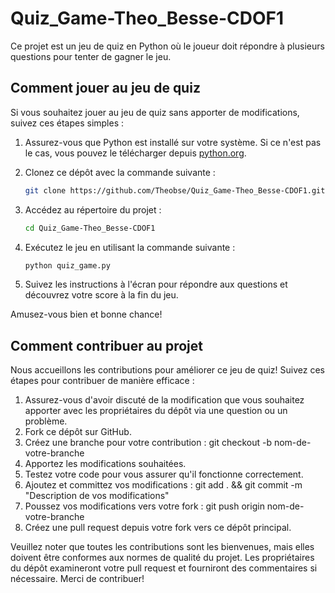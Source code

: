 # Quiz_Game-Theo_Besse-CDOF1

Ce projet est un jeu de quiz en Python où le joueur doit répondre à plusieurs questions pour tenter de gagner le jeu.

## Comment jouer au jeu de quiz

Si vous souhaitez jouer au jeu de quiz sans apporter de modifications, suivez ces étapes simples :

1. Assurez-vous que Python est installé sur votre système. Si ce n'est pas le cas, vous pouvez le télécharger depuis [python.org](https://www.python.org/downloads/).

2. Clonez ce dépôt avec la commande suivante :
    ```bash
    git clone https://github.com/Theobse/Quiz_Game-Theo_Besse-CDOF1.git
    ```

3. Accédez au répertoire du projet :
    ```bash
    cd Quiz_Game-Theo_Besse-CDOF1
    ```

4. Exécutez le jeu en utilisant la commande suivante :
    ```bash
    python quiz_game.py
    ```

5. Suivez les instructions à l'écran pour répondre aux questions et découvrez votre score à la fin du jeu.

Amusez-vous bien et bonne chance!


## Comment contribuer au projet

Nous accueillons les contributions pour améliorer ce jeu de quiz! Suivez ces étapes pour contribuer de manière efficace :

1. Assurez-vous d'avoir discuté de la modification que vous souhaitez apporter avec les propriétaires du dépôt via une question ou un problème.
2. Fork ce dépôt sur GitHub.
3. Créez une branche pour votre contribution : git checkout -b nom-de-votre-branche
4. Apportez les modifications souhaitées.
5. Testez votre code pour vous assurer qu'il fonctionne correctement.
6. Ajoutez et committez vos modifications : git add . && git commit -m "Description de vos modifications"
7. Poussez vos modifications vers votre fork : git push origin nom-de-votre-branche
8. Créez une pull request depuis votre fork vers ce dépôt principal.

Veuillez noter que toutes les contributions sont les bienvenues, mais elles doivent être conformes aux normes de qualité du projet. Les propriétaires du dépôt examineront votre pull request et fourniront des commentaires si nécessaire. Merci de contribuer!
